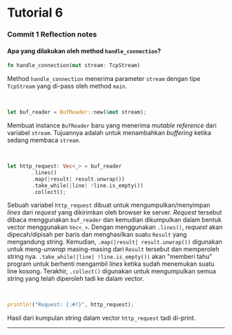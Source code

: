 # Tutorial 6

### Commit 1 Reflection notes
#### Apa yang dilakukan oleh method `handle_connection`?

``` rust
fn handle_connection(mut stream: TcpStream)
```
Method `handle_connection` menerima parameter `stream` dengan tipe `TcpStream` yang di-pass oleh method `main`.

<br>

```rust
let buf_reader = BufReader::new(&mut stream);
```
Membuat instance `BufReader` baru yang menerima _mutable reference_ dari variabel `stream`. Tujuannya adalah untuk menambahkan _buffering_ ketika sedang membaca `stream`.

<br>

```rust
let http_request: Vec<_> = buf_reader
        .lines()
        .map(|result| result.unwrap())
        .take_while(|line| !line.is_empty())
        .collect();
```
Sebuah variabel `http_request` dibuat untuk mengumpulkan/menyimpan _lines_ dari _request_ yang dikirimkan oleh browser ke server. _Request_ tersebut dibaca menggunakan `buf_reader` dan kemudian dikumpulkan dalam bentuk vector menggunakan `Vec<_>`. Dengan menggunakan `.lines()`, _request_ akan dipecah/dipisah per baris dan menghasilkan suatu `Result` yang mengandung string. Kemudian, `.map(|result| result.unwrap())` digunakan untuk meng-_unwrap_ masing-masing dari `Result` tersebut dan memperoleh string nya. `.take_while(|line| !line.is_empty())` akan "memberi tahu" program untuk berhenti mengambil _lines_ ketika sudah menemukan suatu line kosong. Terakhir, `.collect()` digunakan untuk mengumpulkan semua string yang telah diperoleh tadi ke dalam vector.

<br>

```rust
println!("Request: {:#?}", http_request);
```
Hasil dari kumpulan string dalam vector `http_request` tadi di-print.

---
